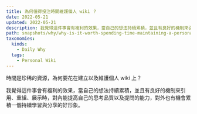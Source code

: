 ```yaml
---
title: 為何值得投注時間維護個人 wiki ？
date: 2022-05-21
updated: 2022-05-21
description: 我覺得這件事會有複利的效果，當自己的想法持續累積，並且有良好的機制來引用、重組、展示時，對內能提高自己的思考品質以及提問的能力，對外也有機會累積一個持續學習與分享的好形象。
path: snapshots/why/why-is-it-worth-spending-time-maintaining-a-personal-wiki
taxonomies:
  kinds: 
    - Daily Why
  tags: 
    - Personal Wiki
---
```


時間是珍稀的資源，為何要花在建立以及維護個人 wiki 上？

我覺得這件事會有複利的效果，當自己的想法持續累積，並且有良好的機制來引用、重組、展示時，對內能提高自己的思考品質以及提問的能力，對外也有機會累積一個持續學習與分享的好形象。